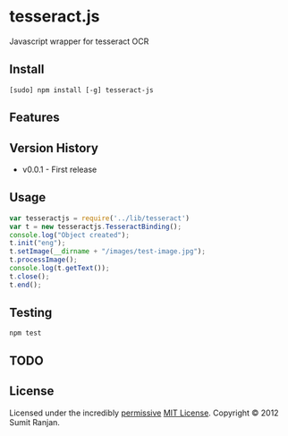 tesseract.js
============

Javascript wrapper for tesseract OCR 

Install
-------

    [sudo] npm install [-g] tesseract-js

Features
--------


Version History
---------------

*  v0.0.1 - First release

Usage
-----

```javascript
var tesseractjs = require('../lib/tesseract')
var t = new tesseractjs.TesseractBinding();
console.log("Object created");
t.init("eng");
t.setImage(__dirname + "/images/test-image.jpg");
t.processImage();
console.log(t.getText());
t.close();
t.end();
```

Testing
-------

    npm test


TODO
----


License
-------

Licensed under the incredibly [permissive](http://en.wikipedia.org/wiki/Permissive_free_software_licence) [MIT License](http://creativecommons.org/licenses/MIT/). Copyright &copy; 2012 Sumit Ranjan.